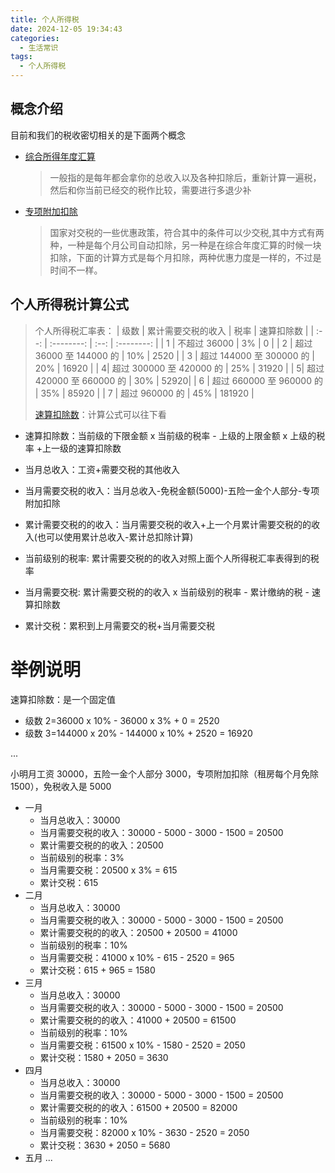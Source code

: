 ```yaml
---
title: 个人所得税
date: 2024-12-05 19:34:43
categories:
  - 生活常识
tags:
  - 个人所得税
---
```


## 概念介绍

目前和我们的税收密切相关的是下面两个概念

- [综合所得年度汇算](https://baike.baidu.com/item/%E4%B8%AA%E4%BA%BA%E6%89%80%E5%BE%97%E7%A8%8E%E7%BB%BC%E5%90%88%E6%89%80%E5%BE%97%E5%B9%B4%E5%BA%A6%E6%B1%87%E7%AE%97%E6%B8%85%E7%BC%B4/60095560?fr=ge_ala)

  > 一般指的是每年都会拿你的总收入以及各种扣除后，重新计算一遍税，然后和你当前已经交的税作比较，需要进行多退少补

- [专项附加扣除](https://baike.baidu.com/item/%E4%B8%AA%E7%A8%8E%E4%B8%93%E9%A1%B9%E9%99%84%E5%8A%A0%E6%89%A3%E9%99%A4/22880106?fr=ge_ala)
  > 国家对交税的一些优惠政策，符合其中的条件可以少交税,其中方式有两种，一种是每个月公司自动扣除，另一种是在综合年度汇算的时候一块扣除，下面的计算方式是每个月扣除，两种优惠力度是一样的，不过是时间不一样。

## 个人所得税计算公式

> 个人所得税汇率表：
> | 级数 | 累计需要交税的收入 | 税率 | 速算扣除数 |
> | :--: | :--------: | :--: | :--------: |
> | 1 | 不超过 36000 | 3% | 0 |
> | 2 | 超过 36000 至 144000 的 | 10% | 2520 |
> | 3 | 超过 144000 至 300000 的 | 20% | 16920 |
> | 4| 超过 300000 至 420000 的 | 25% | 31920 |
> | 5| 超过 420000 至 660000 的 | 30% | 52920|
> | 6 | 超过 660000 至 960000 的 | 35% | 85920 |
> | 7 | 超过 960000 的 | 45% | 181920 |
>
> [速算扣除数](https://baike.baidu.com/item/%E9%80%9F%E7%AE%97%E6%89%A3%E9%99%A4%E6%95%B0/1806493?fr=ge_ala)：计算公式可以往下看

- 速算扣除数：当前级的下限金额 x 当前级的税率 - 上级的上限金额 x 上级的税率 +上一级的速算扣除数

- 当月总收入：工资+需要交税的其他收入

- 当月需要交税的收入：当月总收入-免税金额(5000)-五险一金个人部分-专项附加扣除

- 累计需要交税的的收入：当月需要交税的收入+上一个月累计需要交税的的收入(也可以使用累计总收入-累计总扣除计算)

- 当前级别的税率: 累计需要交税的的收入对照上面个人所得税汇率表得到的税率

- 当月需要交税: 累计需要交税的的收入 x 当前级别的税率 - 累计缴纳的税 - 速算扣除数

- 累计交税：累积到上月需要交的税+当月需要交税

# 举例说明

速算扣除数：是一个固定值

- 级数 2=36000 x 10% - 36000 x 3% + 0 = 2520
- 级数 3=144000 x 20% - 144000 x 10% + 2520 = 16920

...

小明月工资 30000，五险一金个人部分 3000，专项附加扣除（租房每个月免除 1500），免税收入是 5000

- 一月
  - 当月总收入：30000
  - 当月需要交税的收入：30000 - 5000 - 3000 - 1500 = 20500
  - 累计需要交税的的收入：20500
  - 当前级别的税率：3%
  - 当月需要交税：20500 x 3% = 615
  - 累计交税：615
- 二月
  - 当月总收入：30000
  - 当月需要交税的收入：30000 - 5000 - 3000 - 1500 = 20500
  - 累计需要交税的的收入：20500 + 20500 = 41000
  - 当前级别的税率：10%
  - 当月需要交税：41000 x 10% - 615 - 2520 = 965
  - 累计交税：615 + 965 = 1580
- 三月
  - 当月总收入：30000
  - 当月需要交税的收入：30000 - 5000 - 3000 - 1500 = 20500
  - 累计需要交税的的收入：41000 + 20500 = 61500
  - 当前级别的税率：10%
  - 当月需要交税：61500 x 10% - 1580 - 2520 = 2050
  - 累计交税：1580 + 2050 = 3630
- 四月
  - 当月总收入：30000
  - 当月需要交税的收入：30000 - 5000 - 3000 - 1500 = 20500
  - 累计需要交税的的收入：61500 + 20500 = 82000
  - 当前级别的税率：10%
  - 当月需要交税：82000 x 10% - 3630 - 2520 = 2050
  - 累计交税：3630 + 2050 = 5680
- 五月
  ...
